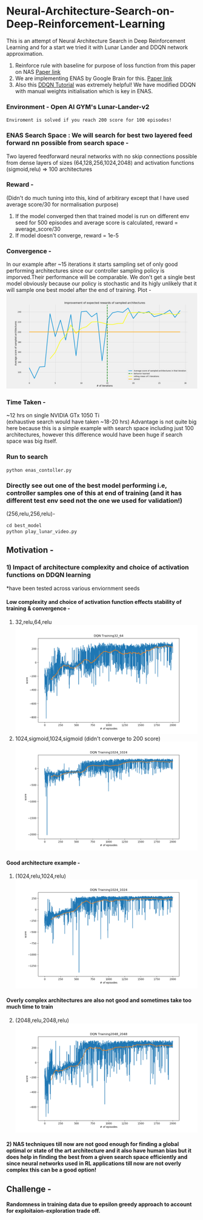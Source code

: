 # Neural-Architecture-Search-on-Deep-Reinforcement-Learning
This is an attempt of Neural Architecture Search in Deep Reinforcement Learning and for a start we tried it with Lunar Lander and DDQN network approximation. 
1. Reinforce rule with baseline for purpose of loss function from this paper on NAS [Paper link](https://arxiv.org/pdf/1611.01578)
2. We are implementing ENAS by Google Brain for this. [Paper link](https://arxiv.org/abs/1802.03268)
3. Also this [DDQN Tutorial](https://www.katnoria.com/nb_dqn_lunar/) was extremely helpful!
 We have modified DDQN with manual weights initialisation which is key in ENAS.
### Environment - Open AI GYM's Lunar-Lander-v2 
    Enviroment is solved if you reach 200 score for 100 episodes!

### ENAS Search Space : We will search for best two layered feed forward nn possible from search space - 
Two layered feedforward neural networks with no skip connections  possible from dense layers of sizes (64,128,256,1024,2048) and activation functions (sigmoid,relu) => 100 architectures
### Reward -
(Didn't do much tuning into this, kind of arbitirary except that I have used average score/30 for normalisation purpose)
1. If the model converged then that trained model is run on different env seed for 500 episodes and average score is calculated, reward = average_score/30
2. If  model doesn't converge, reward = 1e-5
### Convergence - 
In our example after ~15 iterations it starts sampling  set of  only good performing architectures since our controller sampling policy is imporved.Their performance will be comparable. We don't get a single best model obviously because our policy is stochastic and its higly unlikely that it will sample one best model after the end of training.
Plot - 
![plot](https://github.com/akjayant/Neural-Architecture-Search-Project/raw/master/controller_performance.png)

### Time Taken - 
~12 hrs on single NVIDIA GTx 1050 Ti  
(exhaustive search would have taken ~18-20 hrs)
Advantage is not quite big here because this is a simple example with search space including just 100 architectures, however this difference would have been huge if search space was big itself.
### Run to search
    python enas_contoller.py 
    
### Directly see out one of the best model performing i.e, controller samples one of this at end of training (and it has different test env seed not the one we used for validation!)
   (256,relu,256,relu)-
   
    cd best_model
    python play_lunar_video.py 
    
## Motivation - 
### 1) Impact of architecture complexity and choice of activation functions on DDQN learning
*have been tested across various enviornment seeds
#### Low complexity and choice of activation function effects stability of training & convergence - 
1) 32,relu,64,relu
![p](https://github.com/akjayant/Neural-Architecture-Search-Project/raw/master/impact_of_architecture_choice_ddqn_results/model_env_seed_3/solved_200_32_64_3.png)
2) 1024,sigmoid,1024,sigmoid (didn't converge to 200 score)
![q](https://github.com/akjayant/Neural-Architecture-Search-Project/raw/master/impact_of_architecture_choice_ddqn_results/model_env_seed_4_sigmoid/solved_200_1024_1024_4.png)

#### Good architecture example - 
1) (1024,relu,1024,relu)
![w](https://github.com/akjayant/Neural-Architecture-Search-Project/raw/master/impact_of_architecture_choice_ddqn_results/model_env_seed_4/solved_200_1024_1024_4.png)
#### Overly complex architectures are also not good and sometimes take too much time to train
2) (2048,relu,2048,relu)
![rr](https://github.com/akjayant/Neural-Architecture-Search-Project/raw/master/impact_of_architecture_choice_ddqn_results/model_env_seed_4/solved_200_2048_2048_4.png)
#### 2) NAS techniques till now are not good enough for finding a global optimal or state of the art architecture and it also have human bias but it does help in finding the best from a given search space efficiently and since neural networks used in RL applications till now are not overly complex this can be a good option! 
## Challenge - 
#### Randomness in training data due to epsilon greedy approach to account for exploitaion-exploration trade off.
